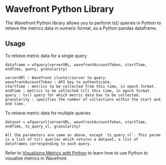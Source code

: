 # Wavefront Python Library

The Wavefront Python library allows you to perform ts() queries in Python to retieve the metrics data in numeric format, as a Python pandas dataframe.

## Usage

  To retieve metric data for a single query

	dataframe = wfquery(serverURL, wavefrontAccountToken, startTime, endTime, query, granularity)

	serverURl : Wavefront cluster/server to query.
	wavefrontAccountToken : API key to authenticate.
	startTime : metrics to be collected from this time, in epoch format.
	endTime : metrics to be collected till this time, in epoch format.
	query : ts() query for which metric data has to be collected.
	granularity : specifies the number of collections within the start and end time.


  To retieve metric data for multiple queries

  	dataset = wfqueryvl(serverURL, wavefrontAccountToken, startTime, endTime, ts_query_vl, granularity)

  	All the parameters are same as above, except `ts_query_vl`. This param is a list of ts() queries which returns a dataset, a list of dataframes corresponding to each query.

Refer to [Visualizing Metrics with Python](https://docs.wavefront.com/integrations_python.html) to learn how to use Python to visualize metrics in Wavefront.
